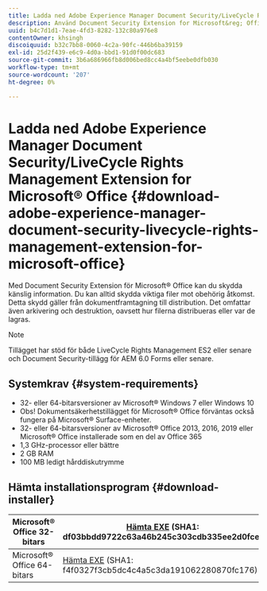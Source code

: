 ```yaml
---
title: Ladda ned Adobe Experience Manager Document Security/LiveCycle Rights Management Extension for Microsoft&reg; Office
description: Använd Document Security Extension for Microsoft&reg; Office för att skydda viktiga filer mot obehörig åtkomst
uuid: b4c7d1d1-7eae-4fd3-8282-132c80a976e8
contentOwner: khsingh
discoiquuid: b32c7bb8-0060-4c2a-90fc-446b6ba39159
exl-id: 25d2f439-e6c9-4d0a-bbd1-91d0f00dc683
source-git-commit: 3b6a686966fb8d006bed8cc4a4bf5eebe0dfb030
workflow-type: tm+mt
source-wordcount: '207'
ht-degree: 0%

---
```


# Ladda ned Adobe Experience Manager Document Security/LiveCycle Rights Management Extension for Microsoft® Office {#download-adobe-experience-manager-document-security-livecycle-rights-management-extension-for-microsoft-office}

Med Document Security Extension för Microsoft® Office kan du skydda känslig information. Du kan alltid skydda viktiga filer mot obehörig åtkomst. Detta skydd gäller från dokumentframtagning till distribution. Det omfattar även arkivering och destruktion, oavsett hur filerna distribueras eller var de lagras.

>[!NOTE]
>
>Tillägget har stöd för både LiveCycle Rights Management ES2 eller senare och Document Security-tillägg för AEM 6.0 Forms eller senare.

## Systemkrav {#system-requirements}

* 32- eller 64-bitarsversioner av Microsoft® Windows 7 eller Windows 10
* Obs! Dokumentsäkerhetstillägget för Microsoft® Office förväntas också fungera på Microsoft® Surface-enheter.
* 32- eller 64-bitarsversioner av Microsoft® Office 2013, 2016, 2019 eller Microsoft® Office installerade som en del av Office 365
* 1,3 GHz-processor eller bättre
* 2 GB RAM
* 100 MB ledigt hårddiskutrymme

## Hämta installationsprogram {#download-installer}

| Microsoft® Office 32-bitars | [Hämta EXE](https://download.macromedia.com/pub/livecycle/policyserver/DocumentSecurityExtensionforMicrosoftOffice.exe) (SHA1: df03bbdd9722c63a46b245c303cdb335ee2d0fce) | [Hämta MSI](https://download.macromedia.com/pub/livecycle/policyserver/DocumentSecurityExtensionforMicrosoftOffice.zip) (SHA1: e70661f72ba640c37911c6d17d520ceaf84c2122) |
|---|---|---|
| Microsoft® Office 64-bitars | [Hämta EXE](https://download.macromedia.com/pub/livecycle/policyserver/DocumentSecurityExtensionforMicrosoftOffice64.exe) (SHA1: f4f0327f3cb5dc4c4a5c3da191062280870fc176) | [Hämta MSI](https://download.macromedia.com/pub/livecycle/policyserver/DocumentSecurityExtensionforMicrosoftOffice64.zip) (SHA1: 73f408f860143008915ee86b13edd0e76789b4fc) |
